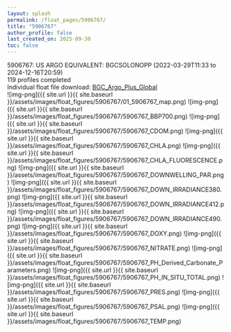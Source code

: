 ```yaml
---
layout: splash
permalink: /float_pages/5906767/
title: "5906767"
author_profile: false
last_created_on: 2025-09-30
toc: false
---
```

 
5906767: US ARGO EQUIVALENT: BGCSOLONOPP (2022-03-29T11:33 to 2024-12-16T20:59)\
119 profiles completed\
Individual float file download: [BGC_Argo_Plus_Global](https://ftp.soest.hawaii.edu/bgc_argo_plus/Individual_Floats/outliers_removed/5906767_Sprof_processed.nc)\
![img-png]({{ site.url }}{{ site.baseurl }}/assets/images/float_figures/5906767/01_5906767_map.png)
![img-png]({{ site.url }}{{ site.baseurl }}/assets/images/float_figures/5906767/5906767_BBP700.png)
![img-png]({{ site.url }}{{ site.baseurl }}/assets/images/float_figures/5906767/5906767_CDOM.png)
![img-png]({{ site.url }}{{ site.baseurl }}/assets/images/float_figures/5906767/5906767_CHLA.png)
![img-png]({{ site.url }}{{ site.baseurl }}/assets/images/float_figures/5906767/5906767_CHLA_FLUORESCENCE.png)
![img-png]({{ site.url }}{{ site.baseurl }}/assets/images/float_figures/5906767/5906767_DOWNWELLING_PAR.png)
![img-png]({{ site.url }}{{ site.baseurl }}/assets/images/float_figures/5906767/5906767_DOWN_IRRADIANCE380.png)
![img-png]({{ site.url }}{{ site.baseurl }}/assets/images/float_figures/5906767/5906767_DOWN_IRRADIANCE412.png)
![img-png]({{ site.url }}{{ site.baseurl }}/assets/images/float_figures/5906767/5906767_DOWN_IRRADIANCE490.png)
![img-png]({{ site.url }}{{ site.baseurl }}/assets/images/float_figures/5906767/5906767_DOXY.png)
![img-png]({{ site.url }}{{ site.baseurl }}/assets/images/float_figures/5906767/5906767_NITRATE.png)
![img-png]({{ site.url }}{{ site.baseurl }}/assets/images/float_figures/5906767/5906767_PH_Derived_Carbonate_Parameters.png)
![img-png]({{ site.url }}{{ site.baseurl }}/assets/images/float_figures/5906767/5906767_PH_IN_SITU_TOTAL.png)
![img-png]({{ site.url }}{{ site.baseurl }}/assets/images/float_figures/5906767/5906767_PRES.png)
![img-png]({{ site.url }}{{ site.baseurl }}/assets/images/float_figures/5906767/5906767_PSAL.png)
![img-png]({{ site.url }}{{ site.baseurl }}/assets/images/float_figures/5906767/5906767_TEMP.png)
